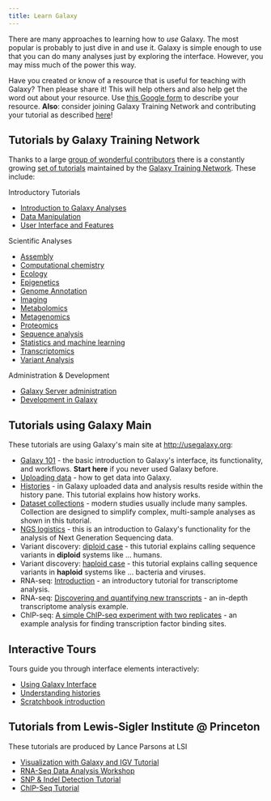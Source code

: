 ```yaml
---
title: Learn Galaxy
---
```

There are many approaches to learning how to *use* Galaxy. The most popular is probably to just dive in and use it. Galaxy is simple enough to use that you can do many analyses just by exploring the interface. However, you may miss much of the power this way.

<div class="alert alert-success trim-p" role="alert">

Have you created or know of a resource that is useful for teaching with Galaxy? Then please share it! This will help others and also help get the word out about your resource. Use [this Google form](http://bit.ly/gxytrainresourceform) to describe your resource. **Also**: consider joining Galaxy Training Network and contributing your tutorial as described [here](https://github.com/galaxyproject/training-material/blob/master/CONTRIBUTING.md)!

</div>

## Tutorials by Galaxy Training Network

Thanks to a large [group of wonderful contributors](https://github.com/galaxyproject/training-material/graphs/contributors) there is a constantly growing [set of tutorials](https://training.galaxyproject.org/) maintained by the [Galaxy Training Network](https://training.galaxyproject.org/). These include:

Introductory Tutorials

- [Introduction to Galaxy Analyses](https://training.galaxyproject.org/training-material/topics/introduction)
- [Data Manipulation](https://training.galaxyproject.org/training-material/topics/galaxy-data-manipulation)
- [User Interface and Features](https://training.galaxyproject.org/training-material/topics/galaxy-ui)

Scientific Analyses

- [Assembly](https://training.galaxyproject.org/training-material/topics/assembly)
- [Computational chemistry](https://training.galaxyproject.org/training-material/topics/computational-chemistry)
- [Ecology](https://training.galaxyproject.org/training-material/topics/ecology)
- [Epigenetics](https://training.galaxyproject.org/training-material/topics/epigenetics)
- [Genome Annotation](https://training.galaxyproject.org/training-material/topics/genome-annotation)
- [Imaging](https://training.galaxyproject.org/training-material/topics/imaging)
- [Metabolomics](https://training.galaxyproject.org/training-material/topics/metabolomics)
- [Metagenomics](https://training.galaxyproject.org/training-material/topics/metagenomics)
- [Proteomics](https://training.galaxyproject.org/training-material/topics/proteomics)
- [Sequence analysis](https://training.galaxyproject.org/training-material/topics/sequence-analysis)
- [Statistics and machine learning](https://training.galaxyproject.org/training-material/topics/statistics)
- [Transcriptomics](https://training.galaxyproject.org/training-material/topics/transcriptomics)
- [Variant Analysis](https://training.galaxyproject.org/training-material/topics/variant-analysis)

Administration & Development

- [Galaxy Server administration](https://training.galaxyproject.org/training-material/topics/admin)
- [Development in Galaxy](https://training.galaxyproject.org/training-material/topics/dev)

## Tutorials using Galaxy Main

These tutorials are using Galaxy's main site at http://usegalaxy.org:

 - [Galaxy 101](/tutorials/g101) - the basic introduction to Galaxy's interface, its functionality, and workflows. **Start here** if you never used Galaxy before.
 - [Uploading data](/tutorials/upload) - how to get data into Galaxy.
 - [Histories](/tutorials/histories) - in Galaxy uploaded data and analysis results reside within the history pane. This tutorial explains how history works.
 - [Dataset collections](/tutorials/collections) - modern studies usually include many samples. Collection are designed to simplify complex, multi-sample analyses as shown in this tutorial.
 - [NGS logistics](/tutorials/ngs) - this is an introduction to Galaxy's functionality for the analysis of Next Generation Sequencing data.
 - Variant discovery: [diploid case](/tutorials/var_dip) - this tutorial explains calling sequence variants in **diploid** systems like ... humans.
 - Variant discovery: [haploid case](/tutorials/var_hap) - this tutorial explains calling sequence variants in **haploid** systems like ... bacteria and viruses.
 - RNA-seq: [Introduction](/tutorials/rb_rnaseq) - an introductory tutorial for transcriptome analysis.
 - RNA-seq: [Discovering and quantifying new transcripts](/tutorials/nt_rnaseq) - an in-depth transcriptome analysis example.
 - ChIP-seq: [A simple ChIP-seq experiment with two replicates](/tutorials/chip) - an example analysis for finding transcription factor binding sites.

## Interactive Tours

Tours guide you through interface elements interactively:

 - [Using Galaxy Interface](https://usegalaxy.org/tours/core.galaxy_ui)
 - [Understanding histories](https://usegalaxy.org/tours/core.history)
 - [Scratchbook introduction](https://usegalaxy.org/tours/core.scratchbook)

## Tutorials from Lewis-Sigler Institute @ Princeton

These tutorials are produced by Lance Parsons at LSI

 - [Visualization with Galaxy and IGV Tutorial](http://bit.ly/10TFBcy)
 - [RNA-Seq Data Analysis Workshop](http://bit.ly/11Qvnwh)
 - [SNP & Indel Detection Tutorial](http://bit.ly/10mulcT)
 - [ChIP-Seq Tutorial](http://bit.ly/13fLyT1)
